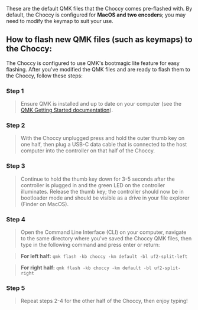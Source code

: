 These are the default QMK files that the Choccy comes pre-flashed with. By default, the Choccy is configured for **MacOS and two encoders**; you may need to modify the keymap to suit your use.

## How to flash new QMK files (such as keymaps) to the Choccy:

The Choccy is configured to use QMK's bootmagic lite feature for easy flashing. After you've modified the QMK files and are ready to flash them to the Choccy, follow these steps:

### Step 1
>Ensure QMK is installed and up to date on your computer (see the [QMK Getting Started documentation](https://github.com/qmk/qmk_firmware/blob/master/docs/newbs_getting_started.md)).
  
### Step 2
>With the Choccy unplugged press and hold the outer thumb key on one half, then plug a USB-C data cable that is connected to the host computer into the controller on that half of the Choccy.
  
### Step 3
>Continue to hold the thumb key down for 3-5 seconds after the controller is plugged in and the green LED on the controller illuminates. Release the thumb key; the controller should now be in bootloader mode and should be visible as a drive in your file explorer (Finder on MacOS).
  
### Step 4
>Open the Command Line Interface (CLI) on your computer, navigate to the same directory where you've saved the Choccy QMK files, then type in the following command and press enter or return:

>**For left half:**
```qmk flash -kb choccy -km default -bl uf2-split-left```

>**For right half:**
```qmk flash -kb choccy -km default -bl uf2-split-right```

### Step 5
>Repeat steps 2-4 for the other half of the Choccy, then enjoy typing!
